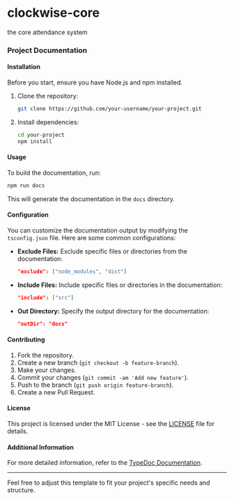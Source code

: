 # clockwise-core
the core attendance system 

### Project Documentation

#### Installation

Before you start, ensure you have Node.js and npm installed.

1. Clone the repository:

   ```bash
   git clone https://github.com/your-username/your-project.git
   ```

2. Install dependencies:

   ```bash
   cd your-project
   npm install
   ```

#### Usage

To build the documentation, run:

```bash
npm run docs
```

This will generate the documentation in the `docs` directory.

#### Configuration

You can customize the documentation output by modifying the `tsconfig.json` file. Here are some common configurations:

- **Exclude Files:** Exclude specific files or directories from the documentation:

  ```json
  "exclude": ["node_modules", "dist"]
  ```

- **Include Files:** Include specific files or directories in the documentation:

  ```json
  "include": ["src"]
  ```

- **Out Directory:** Specify the output directory for the documentation:

  ```json
  "outDir": "docs"
  ```

#### Contributing

1. Fork the repository.
2. Create a new branch (`git checkout -b feature-branch`).
3. Make your changes.
4. Commit your changes (`git commit -am 'Add new feature'`).
5. Push to the branch (`git push origin feature-branch`).
6. Create a new Pull Request.

#### License

This project is licensed under the MIT License - see the [LICENSE](LICENSE) file for details.

#### Additional Information

For more detailed information, refer to the [TypeDoc Documentation](https://typedoc.org/).

---

Feel free to adjust this template to fit your project's specific needs and structure.